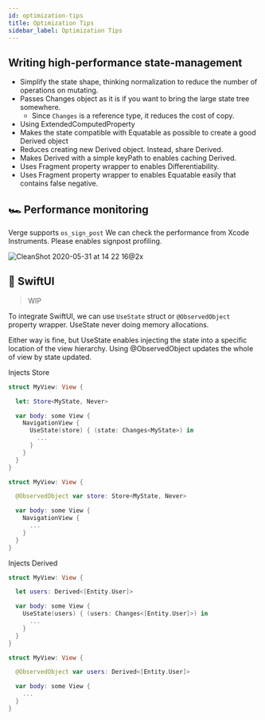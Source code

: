 ```yaml
---
id: optimization-tips
title: Optimization Tips
sidebar_label: Optimization Tips
---
```


## Writing high-performance state-management

- Simplify the state shape, thinking normalization to reduce the number of operations on mutating.
- Passes Changes object as it is if you want to bring the large state tree somewhere.
  - Since `Changes` is a reference type, it reduces the cost of copy.
- Using ExtendedComputedProperty
- Makes the state compatible with Equatable as possible to create a good Derived object
- Reduces creating new Derived object. Instead, share Derived.
- Makes Derived with a simple keyPath to enables caching Derived.
- Uses Fragment property wrapper to enables Differentiability.
- Uses Fragment property wrapper to enables Equatable easily that contains false negative.

## 🏎 Performance monitoring

Verge supports `os_sign_post`
We can check the performance from Xcode Instruments.
Please enables signpost profiling.

![CleanShot 2020-05-31 at 14 22 16@2x](https://user-images.githubusercontent.com/1888355/83345130-80152c00-a34a-11ea-925a-6c6a609be102.png)

## 📱 SwiftUI

> WIP

To integrate SwiftUI, we can use `UseState` struct or `@ObservedObject` property wrapper.
UseState never doing memory allocations.

Either way is fine, but UseState enables injecting the state into a specific location of the view hierarchy.
Using @ObservedObject updates the whole of view by state updated.

Injects Store

```swift
struct MyView: View {

  let: Store<MyState, Never>

  var body: some View {
    NavigationView {
      UseState(store) { (state: Changes<MyState>) in
        ...
      }
    }
  }
}
```

```swift
struct MyView: View {

  @ObservedObject var store: Store<MyState, Never>

  var body: some View {
    NavigationView {
      ...
    }
  }
}
```

Injects Derived

```swift
struct MyView: View {

  let users: Derived<[Entity.User]>

  var body: some View {
    UseState(users) { (users: Changes<[Entity.User]>) in
      ...
    }
  }
}
```

```swift
struct MyView: View {

  @ObservedObject var users: Derived<[Entity.User]>

  var body: some View {
    ...
  }
}
```
